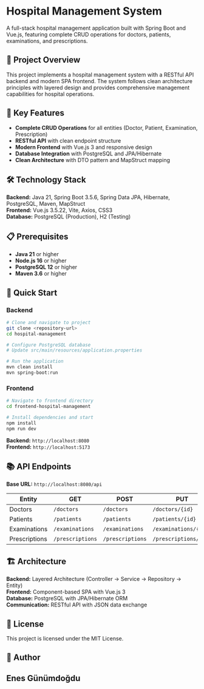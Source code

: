 # Hospital Management System

A full-stack hospital management application built with Spring Boot and Vue.js, featuring complete CRUD operations for doctors, patients, examinations, and prescriptions.

## 🏥 Project Overview

This project implements a hospital management system with a RESTful API backend and modern SPA frontend. The system follows clean architecture principles with layered design and provides comprehensive management capabilities for hospital operations.

## 🚀 Key Features

- **Complete CRUD Operations** for all entities (Doctor, Patient, Examination, Prescription)
- **RESTful API** with clean endpoint structure
- **Modern Frontend** with Vue.js 3 and responsive design
- **Database Integration** with PostgreSQL and JPA/Hibernate
- **Clean Architecture** with DTO pattern and MapStruct mapping

## 🛠️ Technology Stack

**Backend:** Java 21, Spring Boot 3.5.6, Spring Data JPA, Hibernate, PostgreSQL, Maven, MapStruct  
**Frontend:** Vue.js 3.5.22, Vite, Axios, CSS3  
**Database:** PostgreSQL (Production), H2 (Testing)

## 📋 Prerequisites

- **Java 21** or higher
- **Node.js 16** or higher  
- **PostgreSQL 12** or higher
- **Maven 3.6** or higher

## 🚀 Quick Start

### Backend
```bash
# Clone and navigate to project
git clone <repository-url>
cd hospital-management

# Configure PostgreSQL database
# Update src/main/resources/application.properties

# Run the application
mvn clean install
mvn spring-boot:run
```

### Frontend
```bash
# Navigate to frontend directory
cd frontend-hospital-management

# Install dependencies and start
npm install
npm run dev
```

**Backend:** `http://localhost:8080`  
**Frontend:** `http://localhost:5173`

## 📚 API Endpoints

**Base URL:** `http://localhost:8080/api`

| Entity | GET | POST | PUT | DELETE |
|--------|-----|------|-----|--------|
| Doctors | `/doctors` | `/doctors` | `/doctors/{id}` | `/doctors/{id}` |
| Patients | `/patients` | `/patients` | `/patients/{id}` | `/patients/{id}` |
| Examinations | `/examinations` | `/examinations` | `/examinations/{id}` | `/examinations/{id}` |
| Prescriptions | `/prescriptions` | `/prescriptions` | `/prescriptions/{id}` | `/prescriptions/{id}` |

## 🏗️ Architecture

**Backend:** Layered Architecture (Controller → Service → Repository → Entity)  
**Frontend:** Component-based SPA with Vue.js 3  
**Database:** PostgreSQL with JPA/Hibernate ORM  
**Communication:** RESTful API with JSON data exchange

## 📝 License

This project is licensed under the MIT License.

## 👥 Author

**Enes Günümdoğdu**
---
